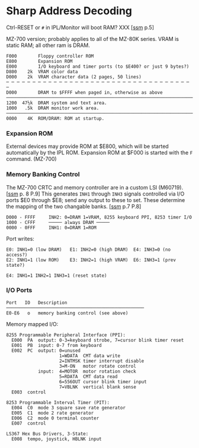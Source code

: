 Sharp Address Decoding
======================

Ctrl-RESET or `#` in IPL/Monitor will boot RAM? XXX [[ssm] p.5]

MZ-700 version; probably applies to all of the MZ-80K series.
VRAM is static RAM; all other ram is DRAM.


    F000        Floppy controller ROM
    E800        Expansion ROM
    E000        I/O keyboard and timer ports (to $E400? or just 9 bytes?)
    D800    2k  VRAM color data
    D000    2k  VRAM character data (2 pages, 50 lines)
    ─ ─ ─ ─ ─ ─ ─ ─ ─ ─ ─ ─ ─ ─ ─ ─ ─ ─ ─ ─ ─ ─ ─ ─ ─ ─ ─ ─ ─ ─ ─ ─ ─ ─ ─ ─
    D000        DRAM to $FFFF when paged in, otherwise as above
    ───────────────────────────────────────────────────────────────────────
    1200  47½k  DRAM system and text area.
    1000   .5k  DRAM monitor work area.
    ───────────────────────────────────────────────────────────────────────
    0000    4K  ROM/DRAM: ROM at startup.

### Expansion ROM

External devices may provide ROM at $E800, which will be started
automatically by the IPL ROM. Expansion ROM at $F000 is started with the
`F` command. (MZ-700)

### Memory Banking Control

The MZ-700 CRTC and memory controller are in a custom LSI (M60719).
[[ssm] p. 8 P.9] This generates `INH1` through `INH3` signals controlled
via I/O ports $E0 through $E8; send any output to these to set. These
determine the mapping of the two changable banks. [[ssm] p.7 P.8]

    D000 - FFFF     INH2: 0=DRAM 1=VRAM, 8255 keyboard PPI, 8253 timer I/O
    1000 - CFFF     ───── always DRAM ─────
    0000 - 0FFF     INH1: 0=DRAM 1=ROM

Port writes:

    E0: INH1=0 (low DRAM)   E1: INH2=0 (high DRAM)  E4: INH3=0 (no access?)
    E2: INH1=1 (low ROM)    E3: INH2=1 (high VRAM)  E6: INH3=1 (prev state?)

    E4: INH1=1 INH2=1 INH3=1 (reset state)

### I/O Ports

    Port   IO   Description
    ────────────────────────────────────────────────────
    E0-E6   o   memory banking control (see above)

Memory mapped I/O:

    8255 Programmable Peripheral Interface (PPI):
      E000  PA  output: 0-3=keyboard strobe, 7=cursor blink timer reset
      E001  PB  input: 0-7 from keyboard
      E002  PC  output: 0=unused
                        1=WDATA  CMT data write
                        2=INTMSK timer interrupt disable
                        3=M-ON   motor rotate control
                input:  4=MOTOR  motor rotation check
                        5=RDATA  CMT data read
                        6=556OUT cursor blink timer input
                        7=VBLNK  vertical blank sense
      E003  control

    8253 Programmable Interval Timer (PIT):
      E004  C0  mode 3 square save rate generator
      E005  C1  mode 2 rate generator
      E006  C2  mode 0 terminal counter
      E007  control

    LS367 Hex Bus Drivers, 3-State:
      E008  tempo, joystick, HBLNK input



<!-------------------------------------------------------------------->
[som 127]: https://archive.org/details/sharpmz700ownersmanual/page/n128/mode/1up?view=theater
[ssm]: https://archive.org/details/sharpmz700servicemanual/page/n7/mode/1up?view=theater
